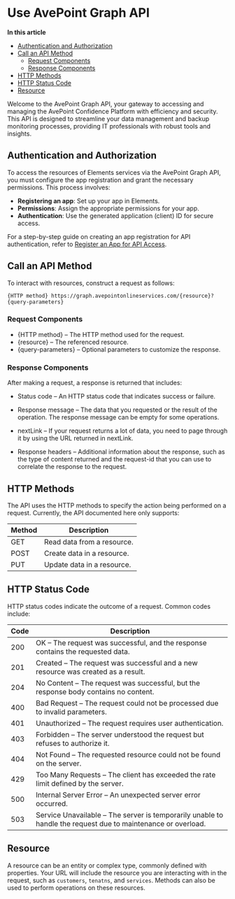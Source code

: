 # Use AvePoint Graph API <!-- omit in toc -->

**In this article**

<!-- TOC -->

- [Authentication and Authorization](#authentication-and-authorization)
- [Call an API Method](#call-an-api-method)
  - [Request Components](#request-components)
  - [Response Components](#response-components)
- [HTTP Methods](#http-methods)
- [HTTP Status Code](#http-status-code)
- [Resource](#resource)

<!-- /TOC -->

Welcome to the AvePoint Graph API, your gateway to accessing and managing the AvePoint Confidence Platform with efficiency and security. This API is designed to streamline your data management and backup monitoring processes, providing IT professionals with robust tools and insights.  

## Authentication and Authorization

To access the resources of Elements services via the AvePoint Graph API, you must configure the app registration and grant the necessary permissions. This process involves:  

- **Registering an app**: Set up your app in Elements.  
- **Permissions**: Assign the appropriate permissions for your app.
- **Authentication**: Use the generated application (client) ID for secure access.  

For a step-by-step guide on creating an app registration for API authentication, refer to [Register an App for API Access](register-app.md).  


## Call an API Method

To interact with resources, construct a request as follows:  

    {HTTP method} https://graph.avepointonlineservices.com/{resource}?{query-parameters}  

### Request Components

- {HTTP method} – The HTTP method used for the request.
- {resource} – The referenced resource.
- {query-parameters} – Optional parameters to customize the response.

### Response Components

After making a request, a response is returned that includes:

- Status code – An HTTP status code that indicates success or failure.  
- Response message – The data that you requested or the result of the operation. The response message can be empty for some operations.  
- nextLink – If your request returns a lot of data, you need to page through it by using the URL returned in nextLink.

- Response headers – Additional information about the response, such as the type of content returned and the request-id that you can use to correlate the response to the request.  

## HTTP Methods

The API uses the HTTP methods to specify the action being performed on a request. Currently, the API documented here only supports:  

| Method | Description |  
|------|------|  
|GET|Read data from a resource.|  
|POST| Create data in a resource. |
|PUT| Update data in a resource. | 

## HTTP Status Code

HTTP status codes indicate the outcome of a request. Common codes include:

| Code | Description |
| ---- | ----------- |
| 200 | OK – The request was successful, and the response contains the requested data. |
| 201 | Created – The request was successful and a new resource was created as a result.  |
| 204 | No Content – The request was successful, but the response body contains no content. |
| 400 | Bad Request – The request could not be processed due to invalid parameters. |
| 401 | Unauthorized – The request requires user authentication.  |
| 403 | Forbidden – The server understood the request but refuses to authorize it.  |
| 404 | Not Found – The requested resource could not be found on the server.  |
| 429 | Too Many Requests – The client has exceeded the rate limit defined by the server.  |
| 500 | Internal Server Error – An unexpected server error occurred. |
| 503 | Service Unavailable – The server is temporarily unable to handle the request due to maintenance or overload. |

## Resource  

A resource can be an entity or complex type, commonly defined with properties.  Your URL will include the resource you are interacting with in the request, such as `customers`, `tenatns`, and `services`. Methods can also be used to perform operations on these resources.
